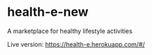 # health-e-new
A marketplace for healthy lifestyle activities

Live version:
https://health-e.herokuapp.com/#/
